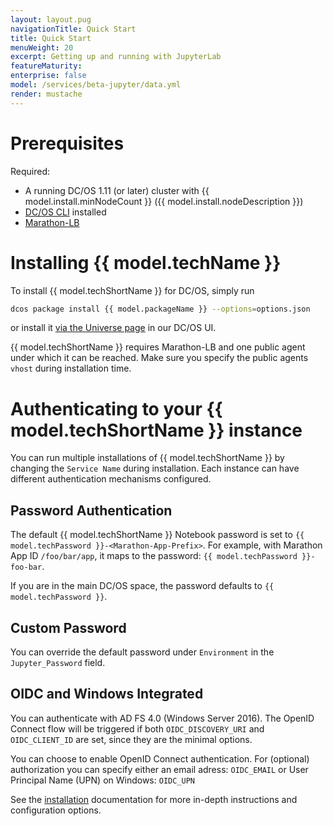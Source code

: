 ```yaml
---
layout: layout.pug
navigationTitle: Quick Start
title: Quick Start
menuWeight: 20
excerpt: Getting up and running with JupyterLab
featureMaturity:
enterprise: false
model: /services/beta-jupyter/data.yml
render: mustache
---
```


# Prerequisites

Required:

- A running DC/OS 1.11 (or later) cluster with {{ model.install.minNodeCount }} ({{ model.install.nodeDescription }})
- [DC/OS CLI](/latest/cli/install/) installed
- [Marathon-LB](/services/marathon-lb/)

# Installing {{ model.techName }}

To install {{ model.techShortName }} for  DC/OS, simply run 

```bash
dcos package install {{ model.packageName }} --options=options.json
```

or install it [via the Universe page](/latest/gui/catalog/) in our DC/OS UI.

{{ model.techShortName }} requires Marathon-LB and one public agent under which it can be reached. Make sure you specify the public agents `vhost` during installation time.

# Authenticating to your {{ model.techShortName }} instance

You can run multiple installations of {{ model.techShortName }} by changing the `Service Name` during installation. Each instance can have different authentication mechanisms configured.

## Password Authentication

The default {{ model.techShortName }} Notebook password is set to `{{ model.techPassword }}-<Marathon-App-Prefix>`. For example, with Marathon App ID `/foo/bar/app`, it maps to the password: `{{ model.techPassword }}-foo-bar`.

If you are in the main DC/OS space, the password defaults to `{{ model.techPassword }}`.

## Custom Password

You can override the default password under `Environment` in the `Jupyter_Password` field.

## OIDC and Windows Integrated 

You can authenticate with AD FS 4.0 (Windows Server 2016). The OpenID Connect flow will be triggered if both `OIDC_DISCOVERY_URI` and `OIDC_CLIENT_ID` are set, since they are the minimal options.

You can choose to enable OpenID Connect authentication. For (optional) authorization you can specify either an email adress: `OIDC_EMAIL` or User Principal Name (UPN) on Windows: `OIDC_UPN`

See the [installation](/services/beta-jupyter/installing/) documentation for more in-depth instructions and configuration options.
